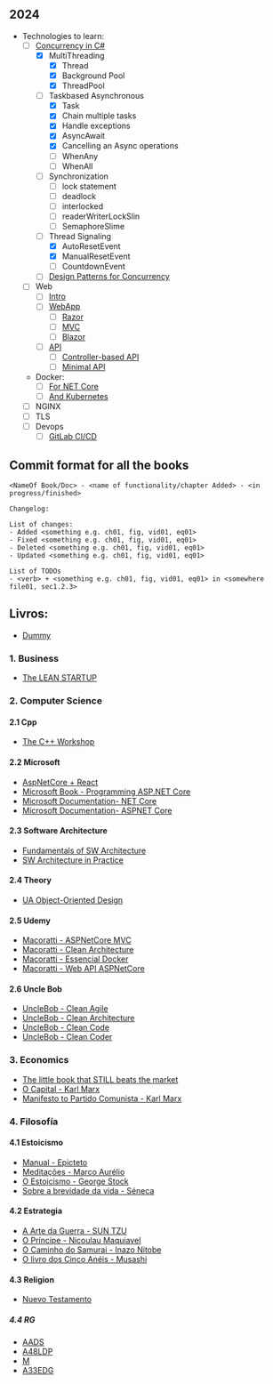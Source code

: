 ## 2024 
- Technologies to learn:
  - [ ] [Concurrency in C#](https://www.csharptutorial.net/csharp-concurrency/)
    - [x] MultiThreading
      - [x] Thread
      - [x] Background Pool
      - [x] ThreadPool
    - [ ] Taskbased Asynchronous
      - [x] Task
      - [x] Chain multiple tasks
      - [x] Handle exceptions
      - [x] AsyncAwait
      - [x] Cancelling an Async operations
      - [ ] WhenAny
      - [ ] WhenAll
    - [ ] Synchronization
      - [ ] lock statement
      - [ ] deadlock
      - [ ] interlocked
      - [ ] readerWriterLockSlin
      - [ ] SemaphoreSlime
    - [ ] Thread Signaling
      - [x] AutoResetEvent
      - [x] ManualResetEvent
      - [ ] CountdownEvent
    - [ ] [Design Patterns for Concurrency](https://learn.microsoft.com/en-us/dotnet/standard/asynchronous-programming-patterns/)
  - [ ] Web
    - [ ] [Intro](https://learn.microsoft.com/en-us/visualstudio/get-started/csharp/tutorial-aspnet-core?view=vs-2022)
    - [ ] [WebApp](https://learn.microsoft.com/en-us/aspnet/core/tutorials/choose-web-ui?view=aspnetcore-8.0)
      - [ ] [Razor](https://learn.microsoft.com/en-us/aspnet/core/tutorials/razor-pages/?view=aspnetcore-8.0)
      - [ ] [MVC](https://learn.microsoft.com/en-us/aspnet/core/tutorials/first-mvc-app/start-mvc?view=aspnetcore-8.0&tabs=visual-studio)
      - [ ] [Blazor](https://learn.microsoft.com/en-us/aspnet/core/blazor/tutorials/?view=aspnetcore-8.0)
    - [ ] [API](https://learn.microsoft.com/en-us/aspnet/core/fundamentals/apis?view=aspnetcore-8.0)
      - [ ] [Controller-based API](https://learn.microsoft.com/en-us/aspnet/core/web-api/?view=aspnetcore-8.0)
      - [ ] [Minimal API](https://learn.microsoft.com/en-us/aspnet/core/fundamentals/minimal-apis/overview?view=aspnetcore-8.0)
  - Docker:
    - [ ] [For NET Core](https://www.udemy.com/course/docker-essencial-para-a-plataforma-net/learn/lecture/13509390?start=90)
    - [ ] [And Kubernetes](https://www.udemy.com/course/docker-kubernetes-the-practical-guide/learn/lecture/22166652?start=0#overview)
  - [ ] NGINX
  - [ ] TLS
  - [ ] Devops
    - [ ] [GitLab CI/CD](https://docs.gitlab.com/ee/ci/)

## Commit format for all the books
``` console 
<NameOf Book/Doc> - <name of functionality/chapter Added> - <in progress/finished>

Changelog:

List of changes:
- Added <something e.g. ch01, fig, vid01, eq01> 
- Fixed <something e.g. ch01, fig, vid01, eq01> 
- Deleted <something e.g. ch01, fig, vid01, eq01>
- Updated <something e.g. ch01, fig, vid01, eq01> 

List of TODOs
- <verb> + <something e.g. ch01, fig, vid01, eq01> in <somewhere file01, sec1.2.3>
```

## Livros:
- [Dummy](/dummy.md)

### 1. Business

- [The LEAN STARTUP](/Business/TheLeanStartup.md)
### 2. Computer Science

#### 2.1 Cpp  

- [The C++ Workshop](/ComputerScience/Cplusplus/CppWorkShop/Index.md)

#### 2.2 Microsoft  

- [AspNetCore + React](/ComputerScience/Microsoft/ASPNetCore/ASPNetCore_and_React/CH01.md)  
- [Microsoft Book - Programming ASP.NET Core](/ComputerScience/Microsoft/ASPNetCore/CH01.md)  
- [Microsoft Documentation- NET Core](/ComputerScience/Microsoft/NetCore/home.md)  
- [Microsoft Documentation- ASPNET Core](/ComputerScience/Microsoft/ASPNetCore/CH01.md)  

#### 2.3 Software Architecture

- [Fundamentals of SW Architecture](/ComputerScience/SW-Architecture/FundamentalsOfSWArch/00-Home.md)
- [SW Architecture in Practice](/ComputerScience/SW-Architecture/SWArchInPractice/00-Home.md)

#### 2.4 Theory  

- [UA Object-Oriented Design](/ComputerScience/OOD/ObjectOrientedDesign.md)

#### 2.5 Udemy  

- [Macoratti - ASPNetCore MVC](/Udemy/Microsoft/Macoratti/AspNetCore-MVC/home.md)  
- [Macoratti - Clean Architecture](/Udemy/Microsoft/Macoratti/CleanArchitectureWithASPNETCore/home.md)  
- [Macoratti - Essencial Docker](/Udemy/Microsoft/Macoratti/EssentialDocker/home.md)  
- [Macoratti - Web API ASPNetCore](/Udemy/Microsoft/Macoratti/WebAPI/home.md)  

#### 2.6 Uncle Bob  

- [UncleBob - Clean Agile](/ComputerScience/UncleBob/CleanAgile/Sec00-Index.md)  
- [UncleBob - Clean Architecture](/ComputerScience/UncleBob/CleanArchitecture/Sec00-Index.md)  
- [UncleBob - Clean Code](/ComputerScience/UncleBob/CleanCode/Sec00-Index.md)  
- [UncleBob - Clean Coder](/ComputerScience/UncleBob/CleanCoder/Sec00-Index.md)  

### 3. Economics

- [The little book that STILL beats the market](/Economics/TheLittleBookThatBeatsTheMarket.md)  
- [O Capital - Karl Marx]()  
- [Manifesto to Partido Comunista - Karl Marx]()  
### 4. Filosofía 

#### 4.1 Estoicismo
- [Manual - Epicteto](/Filosofia/Estoicismo/manual_de_epicteto.md)
- [Meditações - Marco Aurélio](/Filosofia/Estoicismo/meditacoes.md)
- [O Estoicismo - George Stock]()
- [Sobre a brevidade da vida - Séneca](/filosofia/Estoicismo/sobre_a_brevidade_da_vida.md)
  
#### 4.2 Estrategia  
- [A Arte da Guerra - SUN TZU](/Filosofia/a_arte_da_guerra.md)  
- [O Príncipe - Nicoulau Maquiavel](/Filosofia/el_principe.md)  
- [O Caminho do Samurai - Inazo Nitobe]()  
- [O livro dos Cinco Anéis - Musashi]()  

#### 4.3 Religion
- [Nuevo Testamento](/Filosofia/Biblia-NovoTestamento.md)
  
##### 4.4 RG  
- [AADS]()  
- [A48LDP]()  
- [M]()  
- [A33EDG]()  
  


